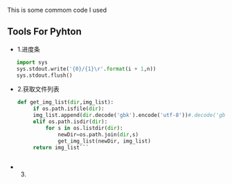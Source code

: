 This is some commom code I used

Tools For Pyhton
-----------
* 1.进度条
 ```python
    import sys
    sys.stdout.write('{0}/{1}\r'.format(i + 1,n))
    sys.stdout.flush()
 ```
  
* 2.获取文件列表
  ```python
  def get_img_list(dir,img_list):
       if os.path.isfile(dir):
       img_list.append(dir.decode('gbk').encode('utf-8'))#.decode('gbk')
       elif os.path.isdir(dir):  
           for s in os.listdir(dir):
               newDir=os.path.join(dir,s)
               get_img_list(newDir, img_list)  
       return img_list```
      
* 3.
